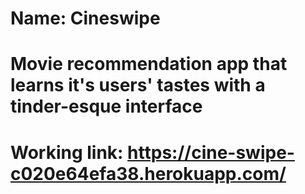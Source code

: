 # Name: Cineswipe
# Movie recommendation app that learns it's users' tastes with a tinder-esque interface
# Working link: https://cine-swipe-c020e64efa38.herokuapp.com/
